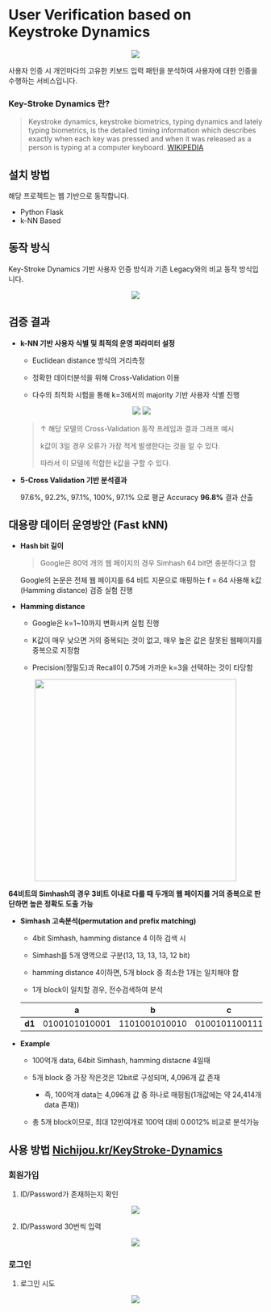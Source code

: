 # User Verification based on Keystroke Dynamics 
<p align="center">
  <a href="http://nichijou.kr:5073/"><img src="https://github.com/Xenia101/KeyStroke-Dynamics/blob/master/img/logo2.png?raw=true"></a>
</p>

사용자 인증 시 개인마다의 고유한 키보드 입력 패턴을 분석하여 사용자에 대한 인증을 수행하는 서비스입니다.

### Key-Stroke Dynamics 란?
> Keystroke dynamics, keystroke biometrics, typing dynamics and lately typing biometrics, is the detailed timing information which describes exactly when each key was pressed and when it was released as a person is typing at a computer keyboard.
[WIKIPEDIA](https://en.wikipedia.org/wiki/Keystroke_dynamics)

## 설치 방법
해당 프로젝트는 웹 기반으로 동작합니다.
- Python Flask
- k-NN Based

## 동작 방식

Key-Stroke Dynamics 기반 사용자 인증 방식과 기존 Legacy와의 비교 동작 방식입니다.

<p align="center">
  <img src="https://github.com/Xenia101/Key-Stroke-Dynamics/blob/master/img/frame.png?raw=true">
</p>

## 검증 결과
- **k-NN 기반 사용자 식별 및 최적의 운영 파라미터 설정**

  - Euclidean distance 방식의 거리측정

  - 정확한 데이터분석을 위해 Cross-Validation 이용
  
  - 다수의 최적화 시험을 통해 k=3에서의 majority 기반 사용자 식별 진행

  <p align="center">
    <img src="https://github.com/Xenia101/KeyStroke-Dynamics/blob/master/img/cross-validation.png?raw=true">
    <img src="https://github.com/Xenia101/KeyStroke-Dynamics/blob/master/img/graph.png?raw=true">
  </p>
  
  > ↑ 해당 모델의 Cross-Validation 동작 프레임과 결과 그래프 예시
  >
  > k값이 3일 경우 오류가 가장 적게 발생한다는 것을 알 수 있다. 
  >
  > 따라서 이 모델에 적합한 k값을 구할 수 있다.

- **5-Cross Validation 기반 분석결과**

  97.6%, 92.2%, 97.1%, 100%, 97.1% 으로 평균 Accuracy **96.8%** 결과 산출


## 대용량 데이터 운영방안 (Fast kNN)

- <strong>Hash bit 길이</strong>

  > Google은 80억 개의 웹 페이지의 경우 Simhash 64 bit면 충분하다고 함

  Google의 논문은 전체 웹 페이지를 64 비트 지문으로 매핑하는 f = 64 사용해 k값(Hamming distance) 검증 실험 진행

- <strong>Hamming distance</strong>

  - Google은 k=1~10까지 변화시켜 실험 진행
  
  - K값이 매우 낮으면 거의 중복되는 것이 없고, 매우 높은 값은 잘못된 웹페이지를 중복으로 지정함
  
  - Precision(정밀도)과 Recall이 0.75에 가까운 k=3을 선택하는 것이 타당함

<p align="center">
  <img width="400" src="https://github.com/Xenia101/Key-Stroke-Dynamics/blob/master/img/hamming_distance_graph.png?raw=true">
</p>

  **64비트의 Simhash의 경우 3비트 이내로 다를 때 두개의 웹 페이지를 거의 중복으로 판단하면 높은 정확도 도출 가능**

- <strong>Simhash 고속분석(permutation and prefix matching)</strong>

  - 4bit Simhash, hamming distance 4 이하 검색 시
  
  - Simhash를 5개 영역으로 구분(13, 13, 13, 13, 12 bit)
  
  - hamming distance 4이하면, 5개 block 중 최소한 1개는 일치해야 함
  
  - 1개 block이 일치할 경우, 전수검색하여 분석

  |  |  <center>a</center> |  <center>b</center> |  <center>c</center> | <center>d</center> | <center>e</center> |
  |:--------:|:--------:|:--------:|:--------:|:--------:|:--------:|
  |**d1** | <center>0100101010001</center> | <center>1101001010010</center> | <center>0100101100111</center> | <center>0100010101001</center> | <center>010010110010</center> |


- <strong>Example</strong>

  - 100억개 data, 64bit Simhash, hamming distacne 4일때

  - 5개 block 중 가장 작은것은 12bit로 구성되며, 4,096개 값 존재 
    * 즉, 100억개 data는 4,096개 값 중 하나로 매핑됨(1개값에는 약 24,414개 data 존재))
    
  - 총 5개 block이므로, 최대 12만여개로 100억 대비 0.0012% 비교로 분석가능

## 사용 방법 [Nichijou.kr/KeyStroke-Dynamics](http://nichijou.kr:5073/)
### 회원가입 

1. ID/Password가 존재하는지 확인

<p align="center">
  <img src="https://github.com/Xenia101/Key-Stroke-Dynamics/blob/master/img/sign%20up/1.PNG?raw=true">
</p>

2. ID/Password 30번씩 입력

<p align="center">
  <img src="https://github.com/Xenia101/Key-Stroke-Dynamics/blob/master/img/sign%20up/2.PNG?raw=true">
</p>

### 로그인

1. 로그인 시도

<p align="center">
  <img src="https://github.com/Xenia101/Key-Stroke-Dynamics/blob/master/img/sign%20in/2.PNG?raw=true">
</p>

